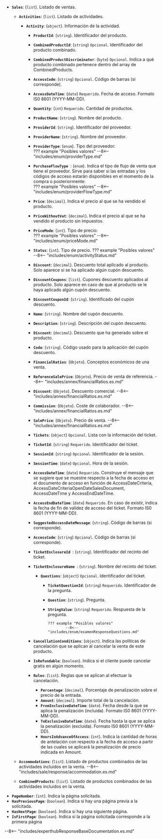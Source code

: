 ﻿- **``Sales``**: (``list``). Listado de ventas.
    - **``Activities``**: (``list``). Listado de actividades.
        - **``Activity``**: (``object``). Información de la actividad.
          - **``ProductId``**: (``string``). Identificador del producto.
          - **``CombinedProductId``**: (``string``) ``Opcional``. Identificador del producto combinado.
          - **``CombinedProductDiscriminator``**: (``byte``) ``Opcional``. Indica a qué producto combinado pertenece dentro del array de CombinedProducts.
          - **``AccessCode``**: (``string``) ``Opcional``. Código de barras (si corresponde).
          - **``AccessDateTime``**: (``date``) ``Requerido``. Fecha de acceso. Formato IS0 8601 (YYYY-MM-DD).
          - **``Quantity``**: (``int``) ``Requerido``. Cantidad de productos.
          - **``ProductName``**: (``string``). Nombre del producto.
          - **``ProviderId``**: (``string``). Identificador del proveedor.
          - **``ProviderName``**: (``string``). Nombre del proveedor.
          - **``ProviderType``**: (``enum``). Tipo del proveedor:  
            ??? example "Posibles valores"
            --8<-- "includes/enum/providerType.md"

          - **``PurchaseFlowType ``**: (``enum``). Indica el tipo de flujo de venta que tiene el proveedor. Sirve para saber si las entradas y los códigos de acceso estarán disponibles en el momento de la compra o posteriormente:          
            ??? example "Posibles valores"
            --8<-- "includes/enum/providerFlowType.md"

          - **`Price`**: (``decimal``). Indica el precio al que se ha vendido el producto.
          - **`PriceWithoutVat`**: (``decimal``). Indica el precio al que se ha vendido el producto sin impuestos.
          - **`PriceMode`**: (``int``). Tipo de precio:            
            ??? example "Posibles valores"
            --8<-- "includes/enum/priceMode.md"

          - **``Status``**: (``int``). Tipo de precio.
            ??? example "Posibles valores"
            --8<-- "includes/enum/activityStatus.md"

          - **`Discount`**: (``decimal``). Descuento total aplicado al producto. Solo aparece si se ha aplicado algún cupón descuento.
          - **`DiscountCoupons`**: (``list``). Cupones descuento aplicados al producto. Solo aparece en caso de que al producto se le haya aplicado algún cupón descuento.
          - **`DiscountCouponId`**: (``string``). Identificado del cupón descuento.
          - **`Name`**: (``string``). Nombre del cupón descuento.
          - **`Description`**: (``string``). Descripción del cupón descuento.
          - **`Discount`**: (``decimal``). Descuento que ha generado sobre el producto.
          - **`Code`**: (``string``). Código usado para la aplicación del cupón descuento.
          - **`FinancialRatios`**: (``Objeto``). Conceptos económicos de una venta.
          - **`ReferenceSalePrice`**: (``Objeto``). Precio de venta de referencia.
                --8<-- "includes/annex/financialRatios.es.md"

          - **`Discount`**: (``Objeto``). Descuento comercial.
                --8<-- "includes/annex/financialRatios.es.md"

          - **`Commission`**: (``Objeto``). Coste de colaborador.
                --8<-- "includes/annex/financialRatios.es.md"

          - **`SalePrice`**: (``Objeto``). Precio de venta.
                --8<-- "includes/annex/financialRatios.es.md"

          - **``Tickets``**: (``object``) ``Opcional``. Lista con la información del ticket.
          - **``TicketId``**: (``string``) ``Requerido``. Identificador del ticket.
          - **``SessionId``**: (``string``) ``Opcional``. Identificador de la sesión.
          - **``SessionTime``**: (``date``) ``Opcional``. Hora de la sesión.
          - **``AccessDateTime``**: (``date``) ``Requerido``. Construye el mensaje que se sugiere que se muestre respecto a la fecha de acceso en el documento de acceso en función de AccessDateCriteria, AccessDateCriteriaOpenDateSalesDocument, AccessDateTime y AccessEndDateTime.
          - **``AccessEndDateTime``**: (``date``) ``Requerido``. En caso de existir, indica la fecha de fin de validez de acceso del ticket. Formato IS0 8601 (YYYY-MM-DD).
          - **``SuggestedAccessDateMessage``**: (``string``). Código de barras (si corresponde).
          - **``AccessCode``**: (``string``) ``Opcional``. Código de barras (si corresponde).
          - **``TicketEnclosureId ``**: (``string``). Identificador del recinto del ticket.
          - **``TicketEnclosureName ``**: (``string``). Nombre del recinto del ticket.
              - **``Questions``**: (``object``) ``Opcional``. Identificador del ticket.
                  - **``TicketQuestionId``**: (``string``) ``Requerido``. Identificador de la pregunta.
                  - **``Question``**: (``string``). Pregunta.
                  - **``StringValue``**: (``string``) ``Requerido``. Respuesta de la pregunta.

                        ??? example "Posibles valores"
                                --8<-- "includes/enum/examenResponseQuestions.md"

          - **`CancellationConditions`**: (``object``). Indica las políticas de cancelación que se aplican al cancelar la venta de este producto.
          - **`IsRefundable`**: (``boolean``). Indica si el cliente puede cancelar gratis en algún momento.
          - **`Rules`**: (``list``). Reglas que se aplican al efectuar la cancelación.
              - **`Percentage`**: (``decimal``). Porcentaje de penalización sobre el precio de la entrada.
              - **`Amount`**: (``decimal``). Importe total de la cancelación.
              - **`FromInclusiveDateTime`**: (``date``). Fecha desde la que se aplica la penalización (incluida). Formato IS0 8601 (YYYY-MM-DD).
              - **`ToExclusiveDateTime`**: (``date``). Fecha hasta la que se aplica la penalización (excluida). Formato IS0 8601 (YYYY-MM-DD).
              - **`HoursInAdvanceOfAccess`**: (``int``). Indica la cantidad de horas de antelación con respecto a la fecha de acceso a partir de las cuales se aplicará la penalización de precio indicada en Amount.

    - **``Accommodations``**: (``list``). Listado de productos combinados de las actividades incluidos en la venta.
          --8<-- "includes/sale/response/accommodation.es.md"
  
    - **``CombinedProducts``**: (``list``). Listado de productos combinados de las actividades incluidos en la venta.
- **``PageNumber``**: (``int``). Indica la página solicitada.
- **``HasPreviousPage``**: (``boolean``). Indica si hay una página previa a la solicitada.
- **``HasNextPage``**: (``boolean``). Indica si hay una siguiente página.
- **``IsFirstPage``**: (``boolean``). Indica si la página solicitada corresponde a la primera página

--8<-- "includes/experthubResponseBaseDocumentation.es.md"